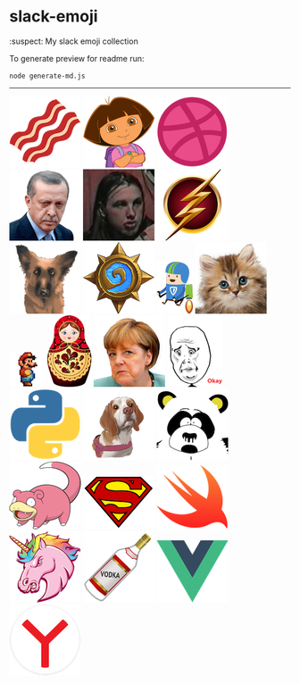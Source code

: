 # slack-emoji
:suspect: My slack emoji collection

To generate preview for readme run:

```
node generate-md.js
```

---

![bacon.png](emojis/bacon.png)
![dora.png](emojis/dora.png)
![dribbble.png](emojis/dribbble.png)
![erdogan.gif](emojis/erdogan.gif)
![escobar.jpg](emojis/escobar.jpg)
![flash.png](emojis/flash.png)
![gojira.png](emojis/gojira.png)
![heathstone.png](emojis/heathstone.png)
![jetpack_man.png](emojis/jetpack_man.png)
![kitten.png](emojis/kitten.png)
![mario.gif](emojis/mario.gif)
![matryoshka.png](emojis/matryoshka.png)
![merkel.png](emojis/merkel.png)
![okay.png](emojis/okay.png)
![python.png](emojis/python.png)
![rosa.png](emojis/rosa.png)
![sexualharrasmentpanda.png](emojis/sexualharrasmentpanda.png)
![slowpoke.png](emojis/slowpoke.png)
![superman.png](emojis/superman.png)
![swift.png](emojis/swift.png)
![unicorn.png](emojis/unicorn.png)
![vodka.png](emojis/vodka.png)
![vue.png](emojis/vue.png)
![yandex.png](emojis/yandex.png)
